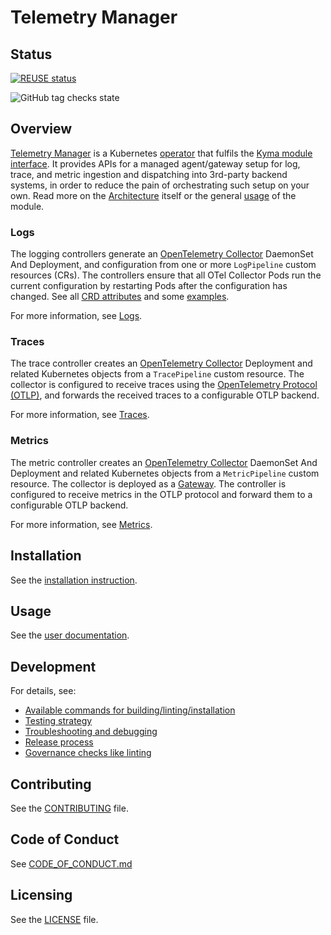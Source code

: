 # Telemetry Manager

## Status

[![REUSE status](https://api.reuse.software/badge/github.com/kyma-project/telemetry-manager)](https://api.reuse.software/info/github.com/kyma-project/telemetry-manager)

![GitHub tag checks state](https://img.shields.io/github/checks-status/kyma-project/telemetry-manager/main?label=telemetry-manager&link=https%3A%2F%2Fgithub.com%2Fkyma-project%2Ftelemetry-manager%2Fcommits%2Fmain)

## Overview

[Telemetry Manager](docs/user/01-manager.md) is a Kubernetes [operator](https://kubernetes.io/docs/concepts/extend-kubernetes/operator/) that fulfils the [Kyma module interface](https://kyma-project.io/#/06-modules/README.md). It provides APIs for a managed agent/gateway setup for log, trace, and metric ingestion and dispatching into 3rd-party backend systems, in order to reduce the pain of orchestrating such setup on your own. Read more on the [Architecture](./docs/user/architecture/README.md) itself or the general [usage](docs/user/README.md) of the module.

### Logs

The logging controllers generate an [OpenTelemetry Collector](https://opentelemetry.io/docs/collector/) DaemonSet And Deployment, and configuration from one or more `LogPipeline` custom resources (CRs). The controllers ensure that all OTel Collector Pods run the current configuration by restarting Pods after the configuration has changed. See all [CRD attributes](apis/telemetry/v1alpha1/logpipeline_types.go) and some [examples](./samples).

For more information, see [Logs](./docs/user/collecting-logs/README.md).

### Traces

The trace controller creates an [OpenTelemetry Collector](https://opentelemetry.io/docs/collector/) Deployment and related Kubernetes objects from a `TracePipeline` custom resource. The collector is configured to receive traces using the [OpenTelemetry Protocol (OTLP)](https://opentelemetry.io/docs/specs/otel/protocol/), and forwards the received traces to a configurable OTLP backend.

For more information, see [Traces](./docs/user/collecting-traces/README.md).

### Metrics

The metric controller creates an [OpenTelemetry Collector](https://opentelemetry.io/docs/collector/) DaemonSet And Deployment and related Kubernetes objects from a `MetricPipeline` custom resource. The collector is deployed as a [Gateway](https://opentelemetry.io/docs/collector/deployment/#gateway). The controller is configured to receive metrics in the OTLP protocol and forward them to a configurable OTLP backend.

For more information, see [Metrics](./docs/user/collecting-metrics/README.md).

## Installation

See the [installation instruction](docs/contributor/installation.md).

## Usage

See the [user documentation](docs/user/README.md).

## Development

For details, see:

- [Available commands for building/linting/installation](docs/contributor/development.md)
- [Testing strategy](docs/contributor/testing.md)
- [Troubleshooting and debugging](docs/contributor/troubleshooting.md)
- [Release process](docs/contributor/releasing.md)
- [Governance checks like linting](docs/contributor/governance.md)

## Contributing

<!--- mandatory section - do not change this! --->

See the [CONTRIBUTING](CONTRIBUTING.md) file.

## Code of Conduct

<!--- mandatory section - do not change this! --->

See [CODE_OF_CONDUCT.md](CODE_OF_CONDUCT.md)

## Licensing

<!--- mandatory section - do not change this! --->

See the [LICENSE](LICENSE) file.
